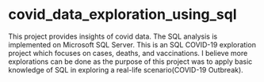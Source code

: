 # covid_data_exploration_using_sql
This project provides insights of covid data. The SQL analysis is implemented on Microsoft SQL Server.
This is an SQL COVID-19 exploration project which focuses on cases, deaths, and vaccinations. I believe more explorations can be done as the purpose of this project was to apply basic knowledge of SQL in exploring a real-life scenario(COVID-19 Outbreak).
